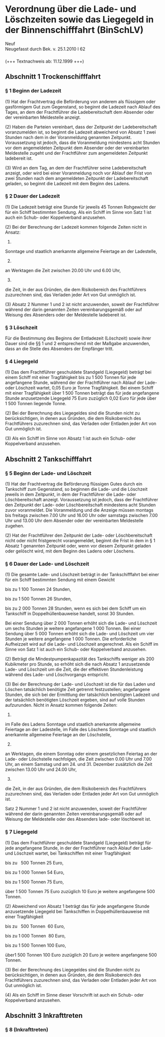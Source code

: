 Verordnung über die Lade- und Löschzeiten sowie das Liegegeld in der Binnenschifffahrt (BinSchLV)
=================================================================================================

Neuf  
Neugefasst durch Bek. v. 25.1.2010 I 62

### 

(+++ Textnachweis ab: 11.12.1999 +++)

Abschnitt 1 Trockenschifffahrt
------------------------------

### 

### § 1 Beginn der Ladezeit

(1) Hat der Frachtvertrag die Beförderung von anderem als flüssigem oder gasförmigem Gut zum Gegenstand, so beginnt die Ladezeit nach Ablauf des Tages, an dem der Frachtführer die Ladebereitschaft dem Absender oder der vereinbarten Meldestelle anzeigt.

(2) Haben die Parteien vereinbart, dass der Zeitpunkt der Ladebereitschaft voranzumelden ist, so beginnt die Ladezeit abweichend von Absatz 1 zwei Stunden nach dem in der Voranmeldung genannten Zeitpunkt. Voraussetzung ist jedoch, dass die Voranmeldung mindestens acht Stunden vor dem angemeldeten Zeitpunkt dem Absender oder der vereinbarten Meldestelle zugeht und der Frachtführer zum angemeldeten Zeitpunkt ladebereit ist.

(3) Wird an dem Tag, an dem der Frachtführer seine Ladebereitschaft anzeigt, oder wird bei einer Voranmeldung noch vor Ablauf der Frist von zwei Stunden nach dem angemeldeten Zeitpunkt der Ladebereitschaft geladen, so beginnt die Ladezeit mit dem Beginn des Ladens.

### § 2 Dauer der Ladezeit

(1) Die Ladezeit beträgt eine Stunde für jeweils 45 Tonnen Rohgewicht der für ein Schiff bestimmten Sendung. Als ein Schiff im Sinne von Satz 1 ist auch ein Schub- oder Koppelverband anzusehen.

(2) Bei der Berechnung der Ladezeit kommen folgende Zeiten nicht in Ansatz:

1.  
Sonntage und staatlich anerkannte allgemeine Feiertage an der Ladestelle,

2.  
an Werktagen die Zeit zwischen 20.00 Uhr und 6.00 Uhr,

3.  
die Zeit, in der aus Gründen, die dem Risikobereich des Frachtführers zuzurechnen sind, das Verladen jeder Art von Gut unmöglich ist.

(3) Absatz 2 Nummer 1 und 2 ist nicht anzuwenden, soweit der Frachtführer während der darin genannten Zeiten vereinbarungsgemäß oder auf Weisung des Absenders oder der Meldestelle ladebereit ist.

### § 3 Löschzeit

Für die Bestimmung des Beginns der Entladezeit (Löschzeit) sowie ihrer Dauer sind die §§ 1 und 2 entsprechend mit der Maßgabe anzuwenden, dass an die Stelle des Absenders der Empfänger tritt.

### § 4 Liegegeld

(1) Das dem Frachtführer geschuldete Standgeld (Liegegeld) beträgt bei einem Schiff mit einer Tragfähigkeit bis zu 1 500 Tonnen für jede angefangene Stunde, während der der Frachtführer nach Ablauf der Lade- oder Löschzeit wartet, 0,05 Euro je Tonne Tragfähigkeit. Bei einem Schiff mit einer Tragfähigkeit über 1 500 Tonnen beträgt das für jede angefangene Stunde anzusetzende Liegegeld 75 Euro zuzüglich 0,02 Euro für jede über 1 500 Tonnen liegende Tonne.

(2) Bei der Berechnung des Liegegeldes sind die Stunden nicht zu berücksichtigen, in denen aus Gründen, die dem Risikobereich des Frachtführers zuzurechnen sind, das Verladen oder Entladen jeder Art von Gut unmöglich ist.

(3) Als ein Schiff im Sinne von Absatz 1 ist auch ein Schub- oder Koppelverband anzusehen.

Abschnitt 2 Tankschifffahrt
---------------------------

### 

### § 5 Beginn der Lade- und Löschzeit

(1) Hat der Frachtvertrag die Beförderung flüssigen Gutes durch ein Tankschiff zum Gegenstand, so beginnen die Lade- und die Löschzeit jeweils in dem Zeitpunkt, in dem der Frachtführer die Lade- oder Löschbereitschaft anzeigt. Voraussetzung ist jedoch, dass der Frachtführer den Zeitpunkt der Lade- oder Löschbereitschaft mindestens acht Stunden zuvor voranmeldet. Die Voranmeldung und die Anzeige müssen montags bis freitags zwischen 7.00 Uhr und 16.00 Uhr oder samstags zwischen 7.00 Uhr und 13.00 Uhr dem Absender oder der vereinbarten Meldestelle zugehen.

(2) Hat der Frachtführer den Zeitpunkt der Lade- oder Löschbereitschaft nicht oder nicht fristgerecht vorangemeldet, beginnt die Frist in dem in § 1 Absatz 1 genannten Zeitpunkt oder, wenn vor diesem Zeitpunkt geladen oder gelöscht wird, mit dem Beginn des Ladens oder Löschens.

### § 6 Dauer der Lade- und Löschzeit

(1) Die gesamte Lade- und Löschzeit beträgt in der Tankschifffahrt bei einer für ein Schiff bestimmten Sendung mit einem Gewicht

  
bis zu 1 100 Tonnen 24 Stunden,

  
bis zu 1 500 Tonnen 26 Stunden,

  
bis zu 2 000 Tonnen 28 Stunden, wenn es sich bei dem Schiff um ein Tankschiff in Doppelhüllenbauweise handelt, sonst 30 Stunden.

Bei einer Sendung über 2 000 Tonnen erhöht sich die Lade- und Löschzeit um sechs Stunden je weitere angefangene 1 000 Tonnen. Bei einer Sendung über 5 000 Tonnen erhöht sich die Lade- und Löschzeit um vier Stunden je weitere angefangene 1 000 Tonnen. Die erforderliche Aufheizzeit wird auf die Lade- und Löschzeit angerechnet. Als ein Schiff im Sinne von Satz 1 ist auch ein Schub- oder Koppelverband anzusehen.

(2) Beträgt die Mindestpumpenkapazität des Tankschiffs weniger als 200 Kubikmeter pro Stunde, so erhöht sich die nach Absatz 1 anzusetzende Lade- und Löschzeit um die Zeit, die der effektiven Stundenleistung während des Lade- und Löschvorgangs entspricht.

(3) Bei der Berechnung der Lade- und Löschzeit ist die für das Laden und Löschen tatsächlich benötigte Zeit getrennt festzustellen; angefangene Stunden, die sich bei der Ermittlung der tatsächlich benötigten Ladezeit und der tatsächlich benötigten Löschzeit ergeben, sind auf volle Stunden aufzurunden. Nicht in Ansatz kommen folgende Zeiten:

1.  
im Falle des Ladens Sonntage und staatlich anerkannte allgemeine Feiertage an der Ladestelle, im Falle des Löschens Sonntage und staatlich anerkannte allgemeine Feiertage an der Löschstelle,

2.  
an Werktagen, die einem Sonntag oder einem gesetzlichen Feiertag an der Lade- oder Löschstelle nachfolgen, die Zeit zwischen 0.00 Uhr und 7.00 Uhr, an einem Samstag und am 24. und 31. Dezember zusätzlich die Zeit zwischen 13.00 Uhr und 24.00 Uhr,

3.  
die Zeit, in der aus Gründen, die dem Risikobereich des Frachtführers zuzurechnen sind, das Verladen oder Entladen jeder Art von Gut unmöglich ist.

Satz 2 Nummer 1 und 2 ist nicht anzuwenden, soweit der Frachtführer während der darin genannten Zeiten vereinbarungsgemäß oder auf Weisung der Meldestelle oder des Absenders lade- oder löschbereit ist.

### § 7 Liegegeld

(1) Das dem Frachtführer geschuldete Standgeld (Liegegeld) beträgt für jede angefangene Stunde, in der der Frachtführer nach Ablauf der Lade- und Löschzeit wartet, bei Tankschiffen mit einer Tragfähigkeit

  
bis zu   500 Tonnen 25 Euro,

  
bis zu 1 000 Tonnen 54 Euro,

  
bis zu 1 500 Tonnen 75 Euro,

  
über 1 500 Tonnen 75 Euro zuzüglich 10 Euro je weitere angefangene 500 Tonnen.

(2) Abweichend von Absatz 1 beträgt das für jede angefangene Stunde anzusetzende Liegegeld bei Tankschiffen in Doppelhüllenbauweise mit einer Tragfähigkeit

  
bis zu   500 Tonnen  60 Euro,

  
bis zu 1 000 Tonnen  80 Euro,

  
bis zu 1 500 Tonnen 100 Euro,

  
über1 500 Tonnen 100 Euro zuzüglich 20 Euro je weitere angefangene 500 Tonnen.

(3) Bei der Berechnung des Liegegeldes sind die Stunden nicht zu berücksichtigen, in denen aus Gründen, die dem Risikobereich des Frachtführers zuzurechnen sind, das Verladen oder Entladen jeder Art von Gut unmöglich ist.

(4) Als ein Schiff im Sinne dieser Vorschrift ist auch ein Schub- oder Koppelverband anzusehen.

Abschnitt 3 Inkrafttreten
-------------------------

### 

### § 8 (Inkrafttreten)


